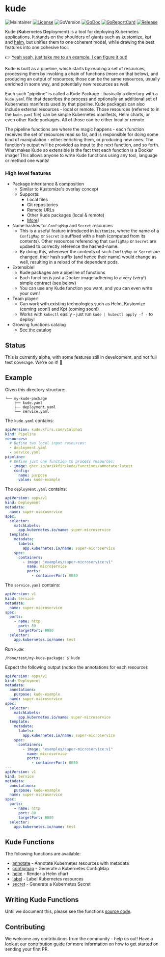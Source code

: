 # kude

![Maintainer](https://img.shields.io/badge/maintainer-arikkfir-blue)
[![License](https://badgen.net/github/license/arikkfir/kude)](https://github.com/arikkfir/kude/blob/master/LICENSE)
![GoVersion](https://img.shields.io/github/go-mod/go-version/arikkfir/kude.svg)
[![GoDoc](https://img.shields.io/badge/godoc-reference-blue.svg)](https://godoc.org/github.com/arikkfir/kude)
[![GoReportCard](https://goreportcard.com/badge/github.com/arikkfir/kude)](https://goreportcard.com/report/github.com/arikkfir/kude)
[![Release](https://badgen.net/github/release/arikkfir/kude)](https://github.com/arikkfir/kude/releases)

Kude (**Ku**bernetes **De**ployment) is a tool for deploying Kubernetes applications. It stands on the shoulders of
giants such as [kustomize](https://kustomize.io/), [kpt](https://kpt.dev/) and [helm](https://helm.sh/), but unifies
them to one coherent model, while drawing the best features into one cohesive tool.

👉 [Yeah yeah, just take me to an example, I can figure it out!](#Example)

Kude is built as a pipeline, which starts by reading a set of resources, processing them by invoking a chain of
functions (more on that below), and producing an output of resources; those can be the same resources, usually enriched
in some way, and potentially new resources as well.

Each such "pipeline" is called a Kude Package - basically a directory with a `kude.yaml` file that describes the process
and optionally an additional set of Kubernetes manifests used by that pipeline. Kude packages can also include external
resources - local or remote. Those resources (referred to in the `kude.yaml` file) can be simple Kubernetes manifests,
Helm charts, or even other Kude packages. All of those can be either local or remote.

The pipeline functions are where the magic happens - each function receives the set of resources read so far, and is
responsible for doing some kind of manipulation - either enriching them, or producing new ones. The function's output
will be provided as input to the next function, and so forth. What makes Kude so extensible is the fact that each
function is a Docker image! This allows anyone to write Kude functions using any tool, language or method one wants!

### High level features

- Package inheritance & composition
  - Similar to Kustomize's overlay concept
  - Supports:
    - Local files
    - Git repositories
    - Remote URLs
    - Other Kude packages (local & remote)
    - [More](https://github.com/hashicorp/go-getter)!
- Name hashes for `ConfigMap` and `Secret` resources
  - This is a useful feature introduced in `kustomize`, where the name of a `ConfigMap` or `Secret` is suffixed with a
    hash (computed from its contents). Other resources referencing that `ConfigMap` or `Secret` are updaed to correctly
    reference the hashed-name. 
  - By doing this, whenever the contents of such `ConfigMap` or `Secret` are changed, their hash suffix (and hence their
    name) would change as well, resulting in a reload of the dependent pods.
- Extensible!
  - Kude packages are a pipeline of functions
  - Each function is just a Docker image adhering to a very (very!) simple contract (see below)
  - You can use any Kude function you want, and you can even write your own!
- Team player!
  - Can work with existing technologies such as Helm, Kustomize (coming soon!) and Kpt (coming soon!)
  - Works with `kubectl` easily - just run `kude | kubectl apply -f -` to deploy!
- Growing functions catalog
  - [See the catalog](#Kude-Functions-Catalog)

## Status

This is currently alpha, with some features still in development, and not full test coverage. We're on it! 💪

## Example

Given this directory structure:
```
└── my-kude-package
    ├── kude.yaml
    ├── deployment.yaml
    └── service.yaml
```

The `kude.yaml` contains:
```yaml
apiVersion: kude.kfirs.com/v1alpha1
kind: Pipeline
resources:
  # Define two local input resources:
  - deployment.yaml
  - service.yaml
pipeline:
  # Define just one function to process resources:
  - image: ghcr.io/arikkfir/kude/functions/annotate:latest
    config:
      name: purpose
      value: kude-example
```

The `deployment.yaml` contains:
```yaml
apiVersion: apps/v1
kind: Deployment
metadata:
  name: super-microservice
spec:
  selector:
    matchLabels:
      app.kubernetes.io/name: super-microservice
  template:
    metadata:
      labels:
        app.kubernetes.io/name: super-microservice
    spec:
      containers:
        - image: "examples/super-microservice:v1"
          name: microservice
          ports:
            - containerPort: 8080
```

The `service.yaml` contains:
```yaml
apiVersion: v1
kind: Service
metadata:
  name: super-microservice
spec:
  ports:
    - name: http
      port: 80
      targetPort: 8080
  selector:
    app.kubernetes.io/name: test
```

Run `kude`:

```shell
/home/test/my-kude-package: $ kude
```

Expect the following output (notice the annotations for each resource):

```yaml
apiVersion: apps/v1
kind: Deployment
metadata:
  annotations:
    purpose: kude-example
  name: super-microservice
spec:
  selector:
    matchLabels:
      app.kubernetes.io/name: super-microservice
  template:
    metadata:
      labels:
        app.kubernetes.io/name: super-microservice
    spec:
      containers:
        - image: "examples/super-microservice:v1"
          name: microservice
          ports:
            - containerPort: 8080
---
apiVersion: v1
kind: Service
metadata:
  annotations:
    purpose: kude-example
  name: super-microservice
spec:
  ports:
    - name: http
      port: 80
      targetPort: 8080
  selector:
    app.kubernetes.io/name: test
```

## Kude Functions

The following functions are available:

- [annotate](./cmd/functions/annotate/README.md) - Annotate Kubernetes resources with metadata
- [configmap](./cmd/functions/configmap/README.md) - Generate a Kubernetes ConfigMap
- [helm](./cmd/functions/helm/README.md) - Render a Helm chart
- [label](./cmd/functions/label/README.md) - Label Kubernetes resources
- [secret](./cmd/functions/secret/README.md) - Generate a Kubernetes Secret

## Writing Kude Functions

Until we document this, please see the functions [source code](./cmd/functions).

## Contributing

We welcome any contributions from the community - help us out! Have a look at our 
[contribution guide](.github/CONTRIBUTING.md) for more information on how to get started on sending your first PR.
